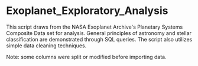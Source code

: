 # Exoplanet_Exploratory_Analysis

This script draws from the NASA Exoplanet Archive's Planetary Systems Composite Data set for analysis. General principles of astronomy and stellar classification are demonstrated through SQL queries. The script also utilizes simple data cleaning techniques.

Note: some columns were split or modified before importing data.

